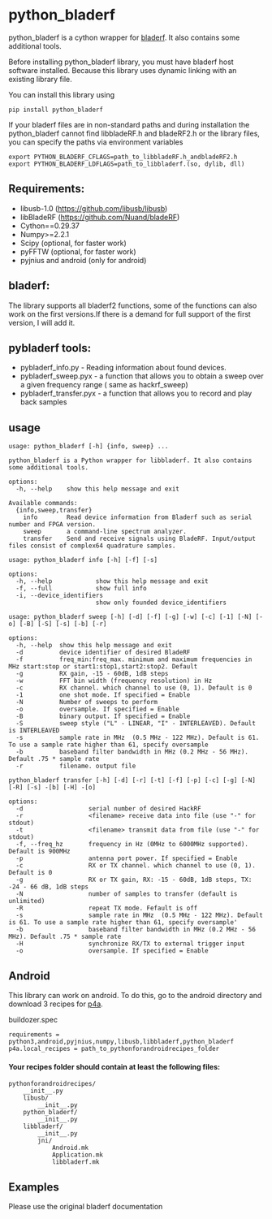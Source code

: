 # python_bladerf

python_bladerf is a cython wrapper for [bladerf](https://github.com/Nuand/bladeRF). It also contains some additional tools.

Before installing python_bladerf library, you must have bladerf host software installed. Because this library uses dynamic linking with an existing library file.

You can install this library using
```
pip install python_bladerf
```

If your bladerf files are in non-standard paths and during installation the python_bladerf cannot find libbladeRF.h and bladeRF2.h or the library files, you can specify the paths via environment variables
```
export PYTHON_BLADERF_CFLAGS=path_to_libbladeRF.h_andbladeRF2.h
export PYTHON_BLADERF_LDFLAGS=path_to_libbladerf.(so, dylib, dll)
```

## Requirements:
* libusb-1.0 (https://github.com/libusb/libusb)
* libBladeRF (https://github.com/Nuand/bladeRF)
* Cython==0.29.37
* Numpy>=2.2.1
* Scipy (optional, for faster work)
* pyFFTW (optional, for faster work)
* pyjnius and android (only for android)

## bladerf:
The library supports all bladerf2 functions, some of the functions can also work on the first versions.If there is a demand for full support of the first version, I will add it.

## pybladerf tools:
* pybladerf_info.py - Reading information about found devices.
* pybladerf_sweep.pyx - a function that allows you to obtain a sweep over a given frequency range ( same as hackrf_sweep)
* pybladerf_transfer.pyx - a function that allows you to record and play back samples

## usage
```
usage: python_bladerf [-h] {info, sweep} ...

python_bladerf is a Python wrapper for libbladerf. It also contains some additional tools.

options:
  -h, --help    show this help message and exit

Available commands:
  {info,sweep,transfer}
    info        Read device information from Bladerf such as serial number and FPGA version.
    sweep       a command-line spectrum analyzer.
    transfer    Send and receive signals using BladeRF. Input/output files consist of complex64 quadrature samples.
```
```
usage: python_bladerf info [-h] [-f] [-s]

options:
  -h, --help            show this help message and exit
  -f, --full            show full info
  -i, --device_identifiers
                        show only founded device_identifiers
```
```
usage: python_bladerf sweep [-h] [-d] [-f] [-g] [-w] [-c] [-1] [-N] [-o] [-B] [-S] [-s] [-b] [-r]

options:
  -h, --help  show this help message and exit
  -d          device identifier of desired BladeRF
  -f          freq_min:freq_max. minimum and maximum frequencies in MHz start:stop or start1:stop1,start2:stop2. Default
  -g          RX gain, -15 - 60dB, 1dB steps
  -w          FFT bin width (frequency resolution) in Hz
  -c          RX channel. which channel to use (0, 1). Default is 0
  -1          one shot mode. If specified = Enable
  -N          Number of sweeps to perform
  -o          oversample. If specified = Enable
  -B          binary output. If specified = Enable
  -S          sweep style ("L" - LINEAR, "I" - INTERLEAVED). Default is INTERLEAVED
  -s          sample rate in MHz  (0.5 MHz - 122 MHz). Default is 61. To use a sample rate higher than 61, specify oversample
  -b          baseband filter bandwidth in MHz (0.2 MHz - 56 MHz). Default .75 * sample rate
  -r          filename. output file
```
```
python_bladerf transfer [-h] [-d] [-r] [-t] [-f] [-p] [-c] [-g] [-N] [-R] [-s] -[b] [-H] -[o]

options:
  -d                  serial number of desired HackRF
  -r                  <filename> receive data into file (use "-" for stdout)
  -t                  <filename> transmit data from file (use "-" for stdout)
  -f, --freq_hz       frequency in Hz (0MHz to 6000MHz supported). Default is 900MHz
  -p                  antenna port power. If specified = Enable
  -c                  RX or TX channel. which channel to use (0, 1). Default is 0
  -g                  RX or TX gain, RX: -15 - 60dB, 1dB steps, TX: -24 - 66 dB, 1dB steps
  -N                  number of samples to transfer (default is unlimited)
  -R                  repeat TX mode. Fefault is off
  -s                  sample rate in MHz  (0.5 MHz - 122 MHz). Default is 61. To use a sample rate higher than 61, specify oversample'
  -b                  baseband filter bandwidth in MHz (0.2 MHz - 56 MHz). Default .75 * sample rate
  -H                  synchronize RX/TX to external trigger input
  -o                  oversample. If specified = Enable
```

## Android
This library can work on android. To do this, go to the android directory and download 3 recipes for [p4a](https://github.com/kivy/python-for-android).

buildozer.spec
```
requirements = python3,android,pyjnius,numpy,libusb,libbladerf,python_bladerf
p4a.local_recipes = path_to_pythonforandroidrecipes_folder
```

#### Your recipes folder should contain at least the following files:
```
pythonforandroidrecipes/
    __init__.py
    libusb/
        __init__.py
    python_bladerf/
        __init__.py
    libbladerf/
        __init__.py
        jni/
            Android.mk
            Application.mk
            libbladerf.mk
```

## Examples
Please use the original bladerf documentation